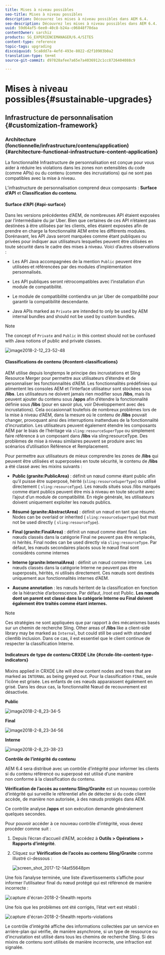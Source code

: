 ```yaml
---
title: Mises à niveau possibles
seo-title: Mises à niveau possibles
description: Découvrez les mises à niveau possibles dans AEM 6.4.
seo-description: Découvrez les mises à niveau possibles dans AEM 6.4.
uuid: 59d64af5-6ee0-40c8-b24a-c06848f70daa
contentOwner: sarchiz
products: SG_EXPERIENCEMANAGER/6.4/SITES
content-type: reference
topic-tags: upgrading
discoiquuid: 5ca8dd7a-4efd-493e-8022-d2f10903b0a2
translation-type: tm+mt
source-git-commit: d97828afee7a65e7a4036912c1cc8726404088c9

---
```



# Mises à niveau possibles{#sustainable-upgrades}

## Infrastructure de personnalisation {#customization-framework}

### Architecture (fonctionnelle/infrastructure/contenu/application)  {#architecture-functional-infrastructure-content-application}

La fonctionnalité Infrastructure de personnalisation est conçue pour vous aider à réduire les violations dans les zones non extensibles du code (comme APIs) ou du contenu (comme des incrustations) qui ne sont pas compatibles avec la mise à niveau.

L’infrastructure de personnalisation comprend deux composants : **Surface d’API** et **Classification du contenu**.

#### Surface d’API {#api-surface}

Dans les versions précédentes d’AEM, de nombreuses API étaient exposées par l’intermédiaire du jar Uber. Bien que certaines de ces API n’étaient pas destinées à être utilisées par les clients, elles étaient exposées afin de prendre en charge la fonctionnalité AEM entre les différents modules. Dorénavant, les API Java seront marquées comme étant publiques ou privées pour indiquer aux utilisateurs lesquelles peuvent être utilisées en toute sécurité dans le cadre des mises à niveau. Voici d’autres observations :

* Les API Java accompagnées de la mention `Public` peuvent être utilisées·et référencées par des modules d’implémentation personnalisés.

* Les API publiques seront rétrocompatibles avec l’installation d’un module de compatibilité.
* Le module de compatibilité contiendra un jar Uber de compatibilité pour garantir la compatibilité descendante.
* Java APIs marked as `Private` are intended to only be used by AEM internal bundles and should not be used by custom bundles.

>[!NOTE]
>
>The concept of `Private` and `Public` in this context should not be confused with Java notions of public and private classes.

![image2018-2-12_23-52-48](assets/image2018-2-12_23-52-48.png)

#### Classifications de contenu {#content-classifications}

AEM utilise depuis longtemps le principe des incrustations et Sling Resource Merger pour permettre aux utilisateurs d’étendre et de personnaliser les fonctionnalités d’AEM. Les fonctionnalités prédéfinies qui alimentent les consoles AEM et l’interface utilisateur sont stockées sous **/libs**. Les utilisateurs ne doivent jamais rien modifier sous **/libs**, mais ils peuvent ajouter du contenu sous **/apps** afin d’étendre la fonctionnalité définie sous **/libs** (pour en savoir plus, voir Développement avec des incrustations). Cela occasionnait toutefois de nombreux problèmes lors de la mise à niveau d’AEM, dans la mesure où le contenu de **/libs** pouvait changer, provoquant ainsi des interruptions inattendues de la fonctionnalité d’incrustation. Les utilisateurs peuvent également étendre les composants AEM par le biais de l’héritage via `sling:resourceSuperType` ou simplement faire référence à un composant dans **/libs** via sling:resourceType. Des problèmes de mise à niveau similaires peuvent se produire avec les scénarios d’utilisation Référence et Remplacement.

Pour permettre aux utilisateurs de mieux comprendre les zones de **/libs** qui peuvent être utilisées et superposées en toute sécurité, le contenu de **/libs** a été classé avec les mixins suivants :

* **Public (granite:PublicArea)** : définit un nœud comme étant public afin qu’il puisse être superposé, hérité (`sling:resourceSuperType`) ou utilisé directement ( `sling:resourceType`). Les nœuds situés sous /libs marqués comme étant publics peuvent être mis à niveau en toute sécurité avec l’ajout d’un module de compatibilité. En règle générale, les utilisateurs doivent uniquement exploiter les nœuds publics.

* **Résumé (granite:AbstractArea)** : définit un nœud en tant que résumé. Nodes can be overlaid or inherited ( `sling:resourceSupertype`) but must not be used directly ( `sling:resourceType`).

* **Final (granite:FinalArea)** : définit un nœud comme étant final. Les nœuds classés dans la catégorie Final ne peuvent pas être remplacés, ni hérités. Final nodes can be used directly via `sling:resourceType`. Par défaut, les nœuds secondaires placés sous le nœud final sont considérés comme internes

* **Interne (granite:InternalArea)** : définit un nœud comme interne. Les nœuds classés dans la catégorie Interne ne peuvent pas être superposés, hérités, ni utilisés directement. Ces nœuds sont destinés uniquement aux fonctionnalités internes d’AEM.

* **Aucune annotation** : les nœuds héritent de la classification en fonction de la hiérarchie d’arborescence. Par défaut, /root est Public. **Les nœuds dont un parent est classé dans la catégorie Interne ou Final doivent également être traités comme étant internes.**

>[!NOTE]
>
>Ces stratégies ne sont appliquées que par rapport à des mécanismes basés sur un chemin de recherche Sling. Other areas of **/libs** like a client-side library may be marked as `Internal`, but could still be used with standard clientlib inclusion. Dans ce cas, il est essentiel que le client continue de respecter la classification Interne.

#### Indicateurs de type de contenu CRXDE Lite {#crxde-lite-content-type-indicators}

Mixins applied in CRXDE Lite will show content nodes and trees that are marked as `INTERNAL` as being greyed out. Pour la classification `FINAL`, seule l’icône est grisée. Les enfants de ces nœuds apparaissent également en grisé. Dans les deux cas, la fonctionnalité Nœud de recouvrement est désactivée.

**Public**

![image2018-2-8_23-34-5](assets/image2018-2-8_23-34-5.png)

**Final**

![image2018-2-8_23-34-56](assets/image2018-2-8_23-34-56.png)

**Interne**

![image2018-2-8_23-38-23](assets/image2018-2-8_23-38-23.png)

**Contrôle de l’intégrité du contenu**

AEM 6.4 sera distribué avec un contrôle d’intégrité pour informer les clients si du contenu référencé ou superposé est utilisé d’une manière non conforme à la classification du contenu.

**Vérification de l’accès au contenu Sling/Granite** est un nouveau contrôle d’intégrité qui surveille le référentiel afin de détecter si du code client accède, de manière non autorisée, à des nœuds protégés dans AEM.

Ce contrôle analyse **/apps** et son exécution demande généralement quelques secondes.

Pour pouvoir accéder à ce nouveau contrôle d’intégrité, vous devez procéder comme suit :

1. Depuis l’écran d’accueil d’AEM, accédez à **Outils > Opérations > Rapports d’intégrité**.
1. Cliquez sur **Vérification de l’accès au contenu Sling/Granite** comme illustré ci-dessous :

   ![screen_shot_2017-12-14at55648pm](assets/screen_shot_2017-12-14at55648pm.png)

Une fois l’analyse terminée, une liste d’avertissements s’affiche pour informer l’utilisateur final du nœud protégé qui est référencé de manière incorrecte :

![capture d&#39;écran-2018-2-5health reports](assets/screenshot-2018-2-5healthreports.png)

Une fois que les problèmes ont été corrigés, l’état vert est rétabli :

![capture d&#39;écran-2018-2-5health reports-violations](assets/screenshot-2018-2-5healthreports-violations.png)

Le contrôle d’intégrité affiche des informations collectées par un service en arrière-plan qui vérifie, de manière asynchrone, si un type de ressource ou d’incrustation est utilisé dans tous les chemins de recherche Sling. Si des mixins de contenu sont utilisés de manière incorrecte, une infraction est signalée.
